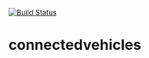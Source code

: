 [![Build Status](https://travis-ci.com/HensShad/connectedvehicles.svg?token=gp8ra1fhESiZS7gZKpor&branch=master)](https://travis-ci.com/HensShad/connectedvehicles)

# connectedvehicles
 
